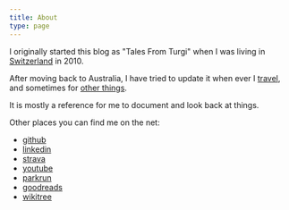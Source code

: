 ```yaml
---
title: About
type: page
---
```


I originally started this blog as "Tales From Turgi" when I was living in
[Switzerland](/tags/switzerland) in 2010.

After moving back to Australia, I have tried to update it when ever I [travel](/categories/travel), and sometimes for [other things](/categories/misc).

It is mostly a reference for me to document and look back at things.

Other places you can find me on the net:

* [github](https://github.com/aguinane)
* [linkedin](https://www.linkedin.com/in/alexguinane)
* [strava](https://www.strava.com/athletes/aguinane)
* [youtube](https://www.youtube.com/user/aguin01)
* [parkrun](http://www.parkrun.com.au/results/athleteresultshistory/?athleteNumber=1694205)
* [goodreads](http://www.goodreads.com/aguin)
* [wikitree](https://www.wikitree.com/treewidget/Guinane-16/5)
